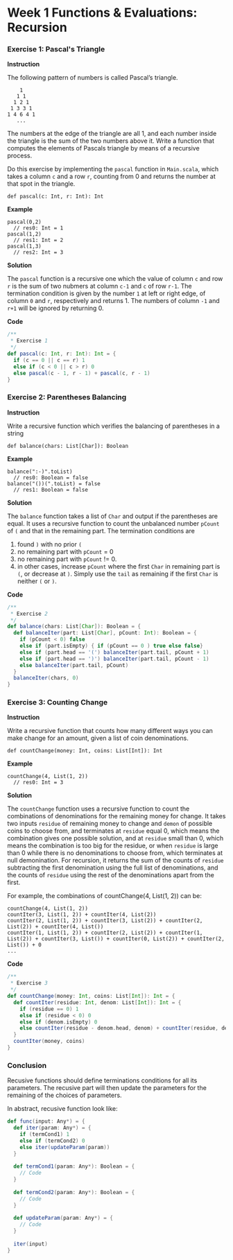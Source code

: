 Week 1 Functions & Evaluations: Recursion
=========================================

### Exercise 1: Pascal's Triangle

**Instruction**

The following pattern of numbers is called Pascal’s triangle.

```
    1
   1 1
  1 2 1
 1 3 3 1
1 4 6 4 1
   ...
```

The numbers at the edge of the triangle are all 1, and each number inside the triangle is the sum of the two numbers above it. Write a function that computes the elements of Pascals triangle by means of a recursive process.

Do this exercise by implementing the `pascal` function in `Main.scala`, which takes a column `c` and a row `r`, counting from 0 and returns the number at that spot in the triangle. 

	def pascal(c: Int, r: Int): Int

**Example**

	pascal(0,2)
	  // res0: Int = 1
	pascal(1,2)
	  // res1: Int = 2
	pascal(1,3)
	  // res2: Int = 3

**Solution**

The `pascal` function is a recursive one which the value of column `c` and row `r` is the sum of two nubmers at column `c-1` and `c` of row `r-1`. The termination condition is given by the number `1` at left or right edge, of column `0` and `r`, respectively and returns 1. The numbers of column `-1` and `r+1` will be ignored by returning 0.

**Code**

```scala
/**
 * Exercise 1
 */
def pascal(c: Int, r: Int): Int = {
  if (c == 0 || c == r) 1
  else if (c < 0 || c > r) 0
  else pascal(c - 1, r - 1) + pascal(c, r - 1)
}
```


### Exercise 2: Parentheses Balancing

**Instruction**

Write a recursive function which verifies the balancing of parentheses in a string

	def balance(chars: List[Char]): Boolean

**Example**

	balance(":-)".toList)
	  // res0: Boolean = false
	balance("())(".toList) = false
	  // res1: Boolean = false

**Solution**

The `balance` function takes a list of `Char` and output if the parentheses are equal. It uses a recursive function to count the unbalanced number `pCount` of `(` and that in the remaining part. The termination conditions are

1. found `)` with no prior `(`
2. no remaining part with `pCount` = 0
3. no remaining part with `pCount` != 0.
4. in other cases, increase `pCount` where the first `Char` in remaining part is `(`, or decrease at `)`. Simply use the `tail` as remaining if the first `Char` is neither `(` or `)`.

**Code**
	
```scala
/**
 * Exercise 2
 */
def balance(chars: List[Char]): Boolean = {
  def balanceIter(part: List[Char], pCount: Int): Boolean = {
    if (pCount < 0) false
    else if (part.isEmpty) { if (pCount == 0 ) true else false}
    else if (part.head == '(') balanceIter(part.tail, pCount + 1)
    else if (part.head == ')') balanceIter(part.tail, pCount - 1)
    else balanceIter(part.tail, pCount)
  }
  balanceIter(chars, 0)
}
```

### Exercise 3: Counting Change

**Instruction**

Write a recursive function that counts how many different ways you can make change for an amount, given a list of coin denominations.

	def countChange(money: Int, coins: List[Int]): Int
	
**Example**

	countChange(4, List(1, 2))
	  // res0: Int = 3

**Solution**

The `countChange` function uses a recursive function to count the combinations of denominations for the remaining money for change. It takes two inputs `residue` of remaining money to change and `demon` of possible coins to choose from, and terminates at `residue` equal 0, which means the combination gives one possible solution, and at `residue` small than 0, which means the combination is too big for the residue, or when `residue` is large than 0 while there is no denominations to choose from, which terminates at null demonination. For recursion, it returns the sum of the counts of `residue` subtracting the first denomination using the full list of denominations, and the counts of `residue` using the rest of the denominations apart from the first.

For example, the combinations of countChange(4, List(1, 2)) can be:

	countChange(4, List(1, 2))
	countIter(3, List(1, 2)) + countIter(4, List(2))
	countIter(2, List(1, 2)) + countIter(3, List(2)) + countIter(2, List(2)) + countIter(4, List())
	countIter(1, List(1, 2)) + countIter(2, List(2)) + countIter(1, List(2)) + countIter(3, List()) + countIter(0, List(2)) + countIter(2, List()) + 0
	...

**Code**

```scala
/**
 * Exercise 3
 */
def countChange(money: Int, coins: List[Int]): Int = {
  def countIter(residue: Int, denom: List[Int]): Int = {
    if (residue == 0) 1
    else if (residue < 0) 0
    else if (denom.isEmpty) 0
    else countIter(residue - denom.head, denom) + countIter(residue, denom.tail)
  }
  countIter(money, coins)
}
```

### Conclusion

Recusive functions should define terminations conditions for all its parameters. The recusive part will then update the parameters for the remaining of the choices of parameters.

In abstract, recusive function look like:

```scala
def func(input: Any*) = {
  def iter(param: Any*) = {
    if (termCond1) 1
    else if (termCond2) 0
    else iter(updateParam(param))
  }
  
  def termCond1(param: Any*): Boolean = {
    // Code
  }
  
  def termCond2(param: Any*): Boolean = {
    // Code
  }
  
  def updateParam(param: Any*) = {
    // Code
  }
  
  iter(input)
}
